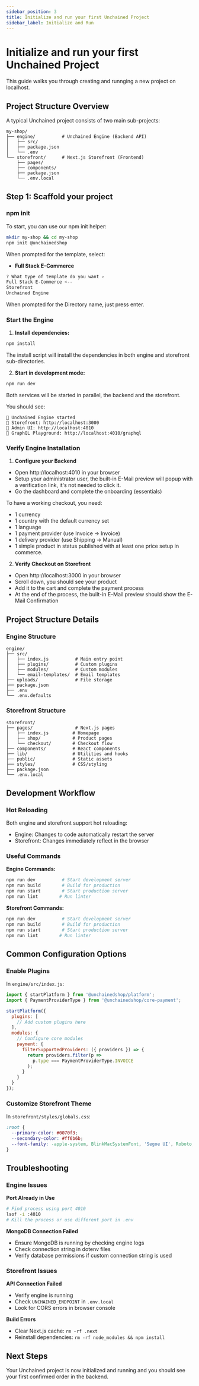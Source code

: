```yaml
---
sidebar_position: 3
title: Initialize and run your first Unchained Project
sidebar_label: Initialize and Run
---
```


# Initialize and run your first Unchained Project

This guide walks you through creating and runnging a new project on localhost.

## Project Structure Overview

A typical Unchained project consists of two main sub-projects:

```
my-shop/
├── engine/          # Unchained Engine (Backend API)
│   ├── src/
│   ├── package.json
│   └── .env
└── storefront/      # Next.js Storefront (Frontend)
    ├── pages/
    ├── components/
    ├── package.json
    └── .env.local
```

## Step 1: Scaffold your project

### npm init

To start, you can use our npm init helper:
```bash
mkdir my-shop && cd my-shop
npm init @unchainedshop
```

When prompted for the template, select:
- **Full Stack E-Commerce**

```bash
? What type of template do you want ›
Full Stack E-Commerce <--
Storefront
Unchained Engine
```

When prompted for the Directory name, just press enter.

### Start the Engine

1. **Install dependencies:**
```bash
npm install
```

The install script will install the dependencies in both engine and storefront sub-directories.

2. **Start in development mode:**
```bash
npm run dev
```

Both services will be started in parallel, the backend and the storefront.

You should see:
```
🚀 Unchained Engine started
🍎 Storefront: http://localhost:3000
🔑 Admin UI: http://localhost:4010
📍 GraphQL Playground: http://localhost:4010/graphql
```

### Verify Engine Installation

1. **Configure your Backend**

- Open http://localhost:4010 in your browser
- Setup your administrator user, the built-in E-Mail preview will popup with a verification link, it's not needed to click it.
- Go the dashboard and complete the onboarding (essentials)

To have a working checkout, you need:
- 1 currency
- 1 country with the default currency set
- 1 language
- 1 payment provider (use Invoice -> Invoice)
- 1 delivery provider (use Shipping -> Manual)
- 1 simple product in status published with at least one price setup in commerce.

2. **Verify Checkout on Storefront**

- Open http://localhost:3000 in your browser
- Scroll down, you should see your product
- Add it to the cart and complete the payment process
- At the end of the process, the built-in E-Mail preview should show the E-Mail Confirmation


## Project Structure Details

### Engine Structure

```
engine/
├── src/
│   ├── index.js          # Main entry point
│   ├── plugins/          # Custom plugins
│   ├── modules/          # Custom modules
│   └── email-templates/  # Email templates
├── uploads/              # File storage
├── package.json
├── .env
└── .env.defaults
```

### Storefront Structure

```
storefront/
├── pages/                # Next.js pages
│   ├── index.js         # Homepage
│   ├── shop/            # Product pages
│   └── checkout/        # Checkout flow
├── components/          # React components
├── lib/                 # Utilities and hooks
├── public/              # Static assets
├── styles/              # CSS/styling
├── package.json
└── .env.local
```

## Development Workflow

### Hot Reloading

Both engine and storefront support hot reloading:
- Engine: Changes to code automatically restart the server
- Storefront: Changes immediately reflect in the browser

### Useful Commands

**Engine Commands:**
```bash
npm run dev          # Start development server
npm run build        # Build for production
npm run start        # Start production server
npm run lint        # Run linter
```

**Storefront Commands:**
```bash
npm run dev          # Start development server
npm run build        # Build for production
npm run start        # Start production server
npm run lint        # Run linter
```

## Common Configuration Options

### Enable Plugins

In `engine/src/index.js`:
```javascript
import { startPlatform } from '@unchainedshop/platform';
import { PaymentProviderType } from '@unchainedshop/core-payment';

startPlatform({
  plugins: [
    // Add custom plugins here
  ],
  modules: {
    // Configure core modules
    payment: {
      filterSupportedProviders: ({ providers }) => {
        return providers.filter(p => 
          p.type === PaymentProviderType.INVOICE
        );
      }
    }
  }
});
```

### Customize Storefront Theme

In `storefront/styles/globals.css`:
```css
:root {
  --primary-color: #0070f3;
  --secondary-color: #ff6b6b;
  --font-family: -apple-system, BlinkMacSystemFont, 'Segoe UI', Roboto;
}
```

## Troubleshooting

### Engine Issues

**Port Already in Use**
```bash
# Find process using port 4010
lsof -i :4010
# Kill the process or use different port in .env
```

**MongoDB Connection Failed**
- Ensure MongoDB is running by checking engine logs
- Check connection string in dotenv files
- Verify database permissions if custom connection string is used

### Storefront Issues

**API Connection Failed**
- Verify engine is running
- Check `UNCHAINED_ENDPOINT` in `.env.local`
- Look for CORS errors in browser console

**Build Errors**
- Clear Next.js cache: `rm -rf .next`
- Reinstall dependencies: `rm -rf node_modules && npm install`

## Next Steps

Your Unchained project is now initialized and running and you should see your first confirmed order in the backend.